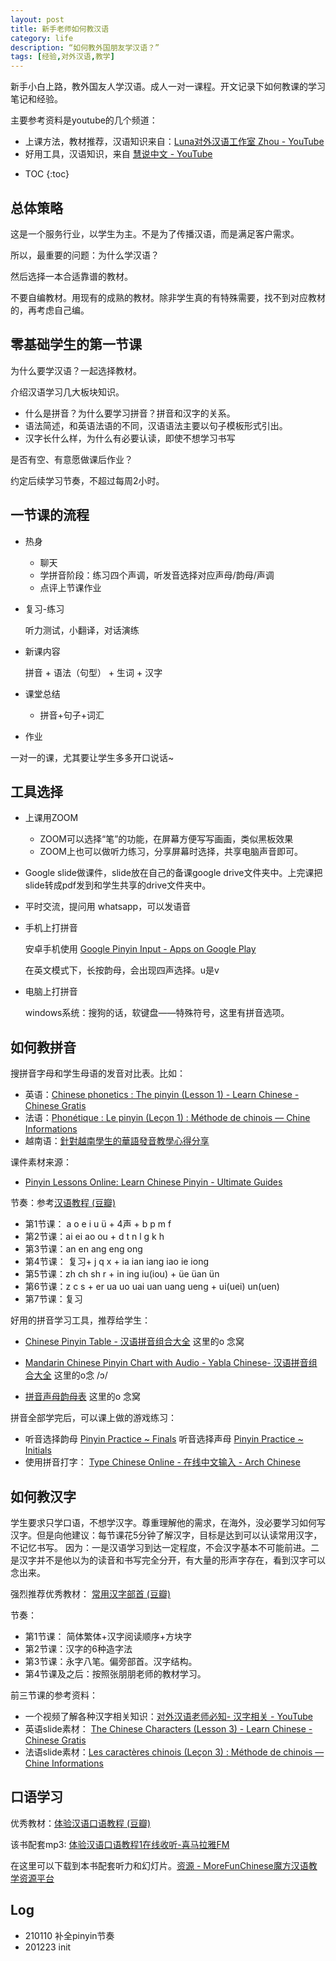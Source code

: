 ```yaml
---
layout: post
title: 新手老师如何教汉语
category: life
description: “如何教外国朋友学汉语？”
tags: [经验,对外汉语,教学]
---
```


新手小白上路，教外国友人学汉语。成人一对一课程。开文记录下如何教课的学习笔记和经验。

主要参考资料是youtube的几个频道：

- 上课方法，教材推荐，汉语知识来自：[Luna对外汉语工作室 Zhou - YouTube](https://www.youtube.com/channel/UCbl0xHih_T3SoINwDGijqbQ)
- 好用工具，汉语知识，来自 [慧说中文 - YouTube](https://www.youtube.com/channel/UCo2wDfSOS4azuqrvniXHQWg)


* TOC
{:toc}

## 总体策略

这是一个服务行业，以学生为主。不是为了传播汉语，而是满足客户需求。

所以，最重要的问题：为什么学汉语？

然后选择一本合适靠谱的教材。

不要自编教材。用现有的成熟的教材。除非学生真的有特殊需要，找不到对应教材的，再考虑自己编。

## 零基础学生的第一节课

为什么要学汉语？一起选择教材。

介绍汉语学习几大板块知识。

- 什么是拼音？为什么要学习拼音？拼音和汉字的关系。
- 语法简述，和英语法语的不同，汉语语法主要以句子模板形式引出。
- 汉字长什么样，为什么有必要认读，即使不想学习书写

是否有空、有意愿做课后作业？

约定后续学习节奏，不超过每周2小时。

## 一节课的流程

- 热身
  - 聊天
  - 学拼音阶段：练习四个声调，听发音选择对应声母/韵母/声调
  - 点评上节课作业

- 复习-练习

  听力测试，小翻译，对话演练

- 新课内容

  拼音 + 语法（句型） + 生词 +  汉字

- 课堂总结

  - 拼音+句子+词汇

- 作业

一对一的课，尤其要让学生多多开口说话~

## 工具选择

- 上课用ZOOM

  - ZOOM可以选择“笔”的功能，在屏幕方便写写画画，类似黑板效果
  - ZOOM上也可以做听力练习，分享屏幕时选择，共享电脑声音即可。

- Google slide做课件，slide放在自己的备课google drive文件夹中。上完课把slide转成pdf发到和学生共享的drive文件夹中。

- 平时交流，提问用 whatsapp，可以发语音

- 手机上打拼音

  安卓手机使用 [Google Pinyin Input - Apps on Google Play](https://play.google.com/store/apps/details?id=com.google.android.inputmethod.pinyin&hl=en)

  在英文模式下，长按韵母，会出现四声选择。u是v

- 电脑上打拼音

  windows系统：搜狗的话，软键盘——特殊符号，这里有拼音选项。

## 如何教拼音

搜拼音字母和学生母语的发音对比表。比如：

- 英语：[Chinese phonetics : The pinyin (Lesson 1) - Learn Chinese - Chinese Gratis](https://www.chinesetools.eu/method/index.php?lesson=1)
- 法语：[Phonétique : Le pinyin (Leçon 1) : Méthode de chinois — Chine Informations](https://chine.in/mandarin/methode/index.php?lecon=1)
- 越南语：[針對越南學生的華語發音教學心得分享 ](https://mateohongdiary.blogspot.com/2018/08/blog-post.html?view=classic)

课件素材来源：

- [Pinyin Lessons Online: Learn Chinese Pinyin - Ultimate Guides](https://www.learn-chinese.com/chinese-pinyin-lessons/)

节奏：参考[汉语教程 (豆瓣)](https://book.douban.com/subject/1883465/)

- 第1节课： a o e i u ü  + 4声 + b p m f 
- 第2节课：ai ei ao ou + d t n l g k h
- 第3节课：an en ang eng ong
- 第4节课： 复习+ j q x +  ia  ian  iang iao ie iong 
- 第5节课：zh ch sh r + in ing iu(iou) + üe üan ün
- 第6节课：z c s  + er ua uo uai uan uang ueng + ui(uei) un(uen) 
- 第7节课：复习

好用的拼音学习工具，推荐给学生：

- [Chinese Pinyin Table - 汉语拼音组合大全](https://www.archchinese.com/chinese_pinyin.html)  这里的o 念窝

- [Mandarin Chinese Pinyin Chart with Audio - Yabla Chinese- 汉语拼音组合大全](https://chinese.yabla.com/chinese-pinyin-chart.php) 这里的o念 /ɔ/
- [拼音声母韵母表](https://www.tau.ac.il/~pzhang/tools/pinyin.html)  这里的o 念窝

拼音全部学完后，可以课上做的游戏练习：

- 听音选择韵母 [Pinyin Practice ~ Finals](http://pinyinpractice.com/finals.htm)  听音选择声母 [Pinyin Practice ~ Initials](http://pinyinpractice.com/initials.htm)  
- 使用拼音打字： [Type Chinese Online - 在线中文输入 - Arch Chinese](https://www.archchinese.com/type_chinese.html)


## 如何教汉字

学生要求只学口语，不想学汉字。尊重理解他的需求，在海外，没必要学习如何写汉字。但是向他建议：每节课花5分钟了解汉字，目标是达到可以认读常用汉字，不记忆书写。 因为：一是汉语学习到达一定程度，不会汉字基本不可能前进。二是汉字并不是他以为的读音和书写完全分开，有大量的形声字存在，看到汉字可以念出来。

强烈推荐优秀教材： [常用汉字部首 (豆瓣)](https://book.douban.com/subject/2288736/)

节奏：

- 第1节课： 简体繁体+汉字阅读顺序+方块字
- 第2节课：汉字的6种造字法
- 第3节课：永字八笔。偏旁部首。汉字结构。
- 第4节课及之后：按照张朋朋老师的教材学习。

前三节课的参考资料：

- 一个视频了解各种汉字相关知识：[对外汉语老师必知- 汉字相关 - YouTube](https://www.youtube.com/watch?v=Ggv750ClzaQ)
- 英语slide素材： [The Chinese Characters (Lesson 3) - Learn Chinese - Chinese Gratis](https://www.chinesetools.eu/method/index.php?lesson=3)
- 法语slide素材：[Les caractères chinois (Leçon 3) : Méthode de chinois — Chine Informations](https://chine.in/mandarin/methode/index.php?lecon=3)

## 口语学习

优秀教材：[体验汉语口语教程 (豆瓣)](https://book.douban.com/subject/4738428/)

该书配套mp3: [体验汉语口语教程1在线收听-喜马拉雅FM](https://www.ximalaya.com/gerenchengzhang/7084834/p3/)

在这里可以下载到本书配套听力和幻灯片。[资源 - MoreFunChinese魔方汉语教学资源平台](http://www.morefunchinese.com/resource?page=11) 

## Log

- 210110 补全pinyin节奏
- 201223 init